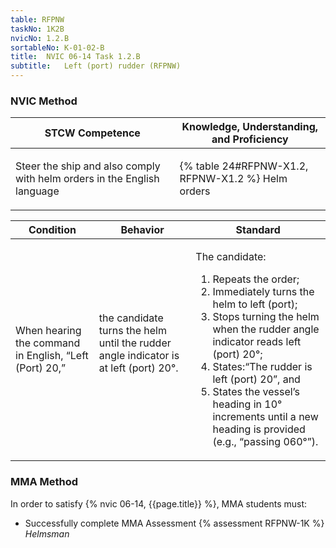 ```yaml
---
table: RFPNW
taskNo: 1K2B
nvicNo: 1.2.B 
sortableNo: K-01-02-B
title:  NVIC 06-14 Task 1.2.B 
subtitle:   Left (port) rudder (RFPNW)
---
```






### NVIC Method

<a style="display:none;" onclick="togglevisibility('nvic_methods')" >Show NVIC method.</a>

<div id='nvic_methods' class='show'>

<table>
<thead>
<tr>
<th class='forty'> STCW Competence </th>
<th class='sixty'> Knowledge, Understanding, and Proficiency </th>
</tr>
</thead>

<tbody>
<tr><td markdown='1'>

Steer the ship and also comply with helm orders in the English language

</td><td markdown='1'>

{% table 24#RFPNW-X1.2, RFPNW-X1.2 %} Helm orders

</td></tr>


</tbody>
</table>


<table>
<thead>
<tr><th class='twenty'>  Condition </th><th class='twenty'> Behavior </th><th  class='sixty'>Standard </th></tr>
</thead>
<tbody >



<tr><td markdown='1'>

When hearing the command in English, “Left (Port) 20,”

</td><td markdown='1'>

the candidate turns the helm until the rudder angle indicator is at left (port) 20°.

<br>

<div class="tooltip" markdown='1'>



</div>


</td><td markdown='1'>

The candidate:

1. Repeats the order;
2. Immediately turns the helm to left (port);
3. Stops turning the helm when the rudder angle indicator reads left (port) 20°;
4. States:“The rudder is left (port) 20”, and
5. States the vessel’s heading in 10° increments until a new heading is provided (e.g., “passing 060°”).

</td></tr>
</tbody>
</table>
</div>


### MMA Method

In order to satisfy  {% nvic 06-14, {{page.title}}  %}, MMA students must:

* Successfully complete MMA Assessment {% assessment RFPNW-1K %} *Helmsman*